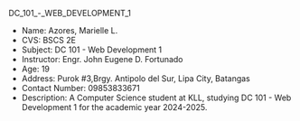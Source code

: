 DC_101_-_WEB_DEVELOPMENT_1
- Name: Azores, Marielle L.
- CVS: BSCS 2E 
- Subject: DC 101 - Web Development 1
- Instructor: Engr. John Eugene D. Fortunado
- Age: 19
- Address: Purok #3,Brgy. Antipolo del Sur, Lipa City, Batangas
- Contact Number: 09853833671
- Description: A Computer Science student at KLL, studying DC 101 - Web Development 1 for the academic year 2024-2025.
